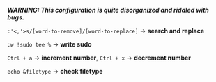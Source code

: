 **_WARNING: This configuration is quite disorganized and riddled with bugs._**

`:'<,'>s/[word-to-remove]/[word-to-replace]` -> **search and replace**

`:w !sudo tee %` -> **write sudo**

`Ctrl + a` -> **increment number**, `Ctrl + x` -> **decrement number**

`echo &filetype` -> **check filetype**
